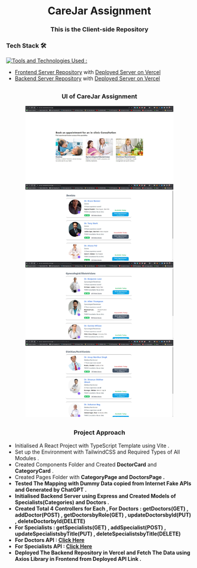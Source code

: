 <h1 align='center'>CareJar Assignment</h1>

<h3 align='center'>This is the Client-side Repository</h3>

### Tech Stack  🛠 
[![Tools and Technologies Used : ](https://skillicons.dev/icons?i=react,nodejs,express,mongodb,tailwind,ts,js,postman,html,css)](https://skillicons.dev)

- [Frontend Server Repository](https://github.com/soumyarajbag/CareJar-Frontend) with [Deployed Server on Vercel](https://care-jar-assessment.vercel.app/) 
- [Backend Server Repository](https://github.com/soumyarajbag/CareJar-Server) with [Deployed Server on Vercel](https://care-jar-server.vercel.app/) 

## <h3 align='center'> UI of  CareJar Assignment </h3>
<p align='center'>
<img src="UI/First_Screen.jpg" alt="Screenshot of First_Screen" width="400">
<img src="UI/Dentist_Screen.jpg" alt="Screenshot of Dentist_Screen" width="400">
<img src="UI/Gynec_Screen.jpg" alt="Screenshot of Gynec_Screen" width="400">
<img src="UI/Diet_Screen.jpg" alt="Screenshot of Diet_Screen.jpg" width="400">
<p>

## <h3 align='center'> Project Approach </h3>
- Initialised A React Project with TypeScript Template using Vite .
- Set up the Environment with TailwindCSS and Required Types of All Modules .
- Created Components Folder and Created <b>DoctorCard</b> and <b>CategoryCard</b> .
- Created Pages Folder with <b>CategoryPage<b> and <b>DoctorsPage<b> .
- Tested The Mapping with Dummy Data copied from Internet Fake APIs and Generated by ChatGPT .
- Initialised Backend Server using Express and Created Models of <b>Specialists(Categories)</b> and <b>Doctors</b> .
- Created Total 4 Controllers for Each , For Doctors : <b>getDoctors(GET) , addDoctor(POST) , getDoctorsbyRole(GET) , updateDoctorsbyId(PUT) , deleteDoctorbyId(DELETE)</b>
- For Specialists : <b>getSpecialists(GET) , addSpecialist(POST) , updateSpecialistsbyTitle(PUT) , deleteSpecialistsbyTitle(DELETE)</b>
- For Doctors API : <a href="https://care-jar-server.vercel.app/api/doctors" taget="_blank">Click Here</a>
- For Specialists API : <a href="https://care-jar-server.vercel.app/api/specialists" taget="_blank">Click Here</a>
- Deployed The Backend Repository in Vercel and Fetch The Data using Axios Library in Frontend from Deployed API Link .
